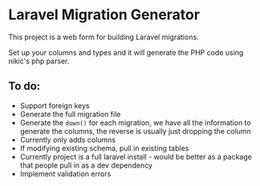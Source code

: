 # Laravel Migration Generator

This project is a web form for building Laravel migrations.

Set up your columns and types and it will generate the PHP code using nikic's php parser.

## To do:
* Support foreign keys
* Generate the full migration file
* Generate the `down()` for each migration, we have all the information to generate the columns, the reverse 
is usually just dropping the column
* Currently only adds columns
* If modifying existing schema, pull in existing tables
* Currently project is a full laravel install - would be better as a package that people pull in as a dev dependency
* Implement validation errors